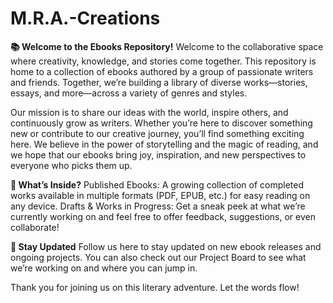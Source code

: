 # M.R.A.-Creations

**📚 Welcome to the Ebooks Repository!**
Welcome to the collaborative space where creativity, knowledge, and stories come together. This repository is home to a collection of ebooks authored by a group of passionate writers and friends. Together, we’re building a library of diverse works—stories, essays, and more—across a variety of genres and styles.

Our mission is to share our ideas with the world, inspire others, and continuously grow as writers. Whether you’re here to discover something new or contribute to our creative journey, you’ll find something exciting here. We believe in the power of storytelling and the magic of reading, and we hope that our ebooks bring joy, inspiration, and new perspectives to everyone who picks them up.

**📖 What’s Inside?**
Published Ebooks: A growing collection of completed works available in multiple formats (PDF, EPUB, etc.) for easy reading on any device.
Drafts & Works in Progress: Get a sneak peek at what we’re currently working on and feel free to offer feedback, suggestions, or even collaborate!

**📌 Stay Updated**
Follow us here to stay updated on new ebook releases and ongoing projects. You can also check out our Project Board to see what we’re working on and where you can jump in.

Thank you for joining us on this literary adventure. Let the words flow!

